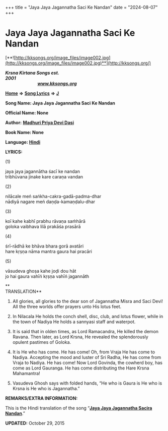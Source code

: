 +++
title = "Jaya Jaya Jagannatha Saci Ke Nandan"
date = "2024-08-07"
+++

# Jaya Jaya Jagannatha Saci Ke Nandan
[**![http://kksongs.org/image_files/image002.jpg](http://kksongs.org/image_files/image002.jpg)**](http://kksongs.org/)

**_Krsna Kirtana Songs est. 2001_**                                                                                                                                                 **_www.kksongs.org_**

[**Home**](http://kksongs.org/) **⇒** [**Song Lyrics**](http://kksongs.org/lyrics.html) **⇒** [**J**](http://kksongs.org/songs/song_j.html)

**Song Name: Jaya Jaya Jagannatha Saci Ke Nandan**

**Official Name: None**

**Author:** [**Madhuri Priya Devi Dasi**](http://kksongs.org/authors/list/madhuripriya.html)

**Book Name: None**

**Language: [Hindi](http://kksongs.org/language/list/hindi.html)**

**LYRICS:**

(1)

jaya jaya jagannātha śacī ke nandan  
tribhūvana jinake kare caraṇa vandan

(2)

nilācale meń sańkha-cakra-gadā-padma-dhar  
nādiyā nagare meń daṇḍa-kamaṇḍalu-dhar

(3)

koī kahe kabhī prabhu rāvaṇa saḿhārā  
goloka vaibhava lilā prakāśa prasārā

(4)

śrī-rādhā ke bhāva bhara gorā avatāri  
hare kṛṣṇa nāma mantra gaura hai pracāri

(5)

vāsudeva ghoṣa kahe joḍi dou hāt  
jo hai gaura vahīń kṛṣṇa vahīń jagannāth

**  
TRANSLATION**

1) All glories, all glories to the dear son of Jagannatha Misra and Saci Devi! All the three worlds offer prayers unto His lotus feet.

  
2) In Nilacala He holds the conch shell, disc, club, and lotus flower, while in the town of Nadiya He holds a sannyasi staff and waterpot.

3) It is said that in olden times, as Lord Ramacandra, He killed the demon Ravana. Then later, as Lord Krsna, He revealed the splendorously opulent pastimes of Goloka. 

4) It is He who has come. He has come! Oh, from Vraja He has come to Nadiya. Accepting the mood and luster of Sri Radha, He has come from Vraja to Nadiya. He has come! Now Lord Govinda, the cowherd boy, has come as Lord Gauranga. He has come distributing the Hare Krsna Mahamantra!

5) Vasudeva Ghosh says with folded hands, “He who is Gaura is He who is Krsna is He who is Jagannatha.”

**REMARKS/EXTRA INFORMATION:**

This is the Hindi translation of the song “**[Jaya Jaya Jagannatha Sacira Nandan](http://kksongs.org/songs/j/jayajayajagannatha.html)**.”

**UPDATED:** October 29, 2015